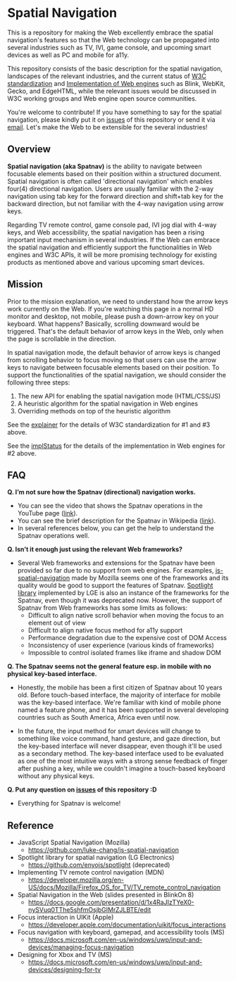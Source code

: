 # Spatial Navigation
This is a repository for making the Web excellently embrace the spatial navigation's features so that the Web technology can be propagated into several industries such as TV, IVI, game console, and upcoming smart devices as well as PC and mobile for a11y.

This repository consists of the basic description for the spatial navigation, landscapes of the relevant industries, and the current status of [W3C standardization](explainer.md) and [Implementation of Web engines](implStatus.md) such as Blink, WebKit, Gecko, and EdgeHTML, while the relevant issues would be discussed in W3C working groups and Web engine open source communities.

You're welcome to contribute! If you have something to say for the spatial navigation, please kindly put it on [issues](https://github.com/WICG/spatial-navigation/issues) of this repository or send it via [email](mailto://lgewst@gmail.com). Let's make the Web to be extensible for the several industries!

## Overview
**Spatial navigation (aka Spatnav)** is the ability to navigate between focusable elements based on their position within a structured document. Spatial navigation is often called 'directional navigation' which enables four(4) directional navigation. Users are usually familiar with the 2-way navigation using tab key for the forward direction and shift+tab key for the backward direction, but not familiar with the 4-way navigation using arrow keys.

Regarding TV remote control, game console pad, IVI jog dial with 4-way keys, and Web accessibility, the spatial navigation has been a rising important input mechanism in several industries. If the Web can embrace the spatial navigation and efficiently support the functionalities in Web engines and W3C APIs, it will be more promising technology for existing products as mentioned above and various upcoming smart devices.

## Mission
Prior to the mission explanation, we need to understand how the arrow keys work currently on the Web. If you're watching this page in a normal HD monitor and desktop, not mobile, please push a down-arrow key on your keyboard. What happens? Basically, scrolling downward would be triggered. That's the default behavior of arrow keys in the Web, only when the page is scrollable in the direction.

In spatial navigation mode, the default behavior of arrow keys is changed from scrolling behavior to focus moving so that users can use the arrow keys to navigate between focusable elements based on their position. To support the functionalities of the spatial navigation, we should consider the following three steps:
1. The new API for enabling the spatial navigation mode (HTML/CSS/JS)
2. A heuristic algorithm for the spatial navigation in Web engines
3. Overriding methods on top of the heuristic algorithm

See the [explainer](explainer.md) for the details of W3C standardization for #1 and #3 above.
 
See the [implStatus](implStatus.md) for the details of the implementation in Web engines for #2 above.

## FAQ
**Q. I’m not sure how the Spatnav (directional) navigation works.**
- You can see the video that shows the Spatnav operations in the YouTube page ([link](https://www.youtube.com/watch?v=TzDtcX9urUg)).
- You can see the brief description for the Spatnav in Wikipedia ([link](https://en.wikipedia.org/wiki/Spatial_navigation)).
- In several references below, you can get the help to understand the Spatnav operations well.

**Q. Isn’t it enough just using the relevant Web frameworks?**
- Several Web frameworks and extensions for the Spatnav have been provided so far due to no support from web engines. For examples, [js-spatial-navigation](https://github.com/luke-chang/js-spatial-navigation) made by Mozilla seems one of the frameworks and its quality would be good to support the features of Spatnav. [Spotlight library](https://github.com/enyojs/spotlight) implemented by LGE is also an instance of the frameworks for the Spatnav, even though it was deprecated now. However, the support of Spatnav from Web frameworks has some limits as follows:
  - Difficult to align native scroll behavior when moving the focus to an element out of view
  - Difficult to align native focus method for a11y support
  - Performance degradation due to the expensive cost of DOM Access
  - Inconsistency of user experience (various kinds of frameworks)
  - Impossible to control isolated frames like iframe and shadow DOM

**Q. The Spatnav seems not the general feature esp. in mobile with no physical key-based interface.**
- Honestly, the mobile has been a first citizen of Spatnav about 10 years old. Before touch-based interface, the majority of interface for mobile was the key-based interface. We're familiar with kind of mobile phone named a feature phone, and it has been supported in several developing countries such as South America, Africa even until now.

- In the future, the input method for smart devices will change to something like voice command, hand gesture, and gaze direction, but the key-based interface will never disappear, even though it'll be used as a secondary method. The key-based interface used to be evaluated as one of the most intuitive ways with a strong sense feedback of finger after pushing a key, while we couldn't imagine a touch-based keyboard without any physical keys.

**Q. Put any question on [issues](https://github.com/WICG/spatial-navigation/issues) of this repository :D**
- Everything for Spatnav is welcome!

## Reference
- JavaScript Spatial Navigation (Mozilla)
  - https://github.com/luke-chang/js-spatial-navigation
- Spotlight library for spatial navigation (LG Electronics)
  - https://github.com/enyojs/spotlight (deprecated)
- Implementing TV remote control navigation (MDN)
  - https://developer.mozilla.org/en-US/docs/Mozilla/Firefox_OS_for_TV/TV_remote_control_navigation
- Spatial Navigation in the Web (slides presented in BlinkOn 8)
  - https://docs.google.com/presentation/d/1x4RaJIzTYeX0-nySVuq0TThe5shfmOsjbGIMrZJLBTE/edit
- Focus interaction in UIKit (Apple)
  - https://developer.apple.com/documentation/uikit/focus_interactions
- Focus navigation with keyboard, gamepad, and accessibility tools (MS)
  - https://docs.microsoft.com/en-us/windows/uwp/input-and-devices/managing-focus-navigation
- Designing for Xbox and TV (MS)
  - https://docs.microsoft.com/en-us/windows/uwp/input-and-devices/designing-for-tv
